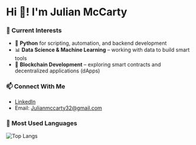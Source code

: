 # Hi 👋! I'm Julian McCarty 

### 🔭 Current Interests
- 🐍 **Python** for scripting, automation, and backend development
- 📊 **Data Science & Machine Learning** – working with data to build smart tools
- 🔗 **Blockchain Development** – exploring smart contracts and decentralized applications (dApps)

### 📫 Connect With Me
- [LinkedIn](https://www.linkedin.com/in/julian-mccarty-a34380291/)
- Email: Julianmccarty32@gmail.com

### 📌 Most Used Languages

![Top Langs](https://github-readme-stats.vercel.app/api/top-langs/?username=CourtKingJuJu&layout=compact&theme=tokyonight)





<!--
**CourtKingJuJu/CourtKingJuJu** is a ✨ _special_ ✨ repository because its `README.md` (this file) appears on your GitHub profile.

Here are some ideas to get you started:

- 🔭 I’m currently working on ...
- 🌱 I’m currently learning ...
- 👯 I’m looking to collaborate on ...
- 🤔 I’m looking for help with ...
- 💬 Ask me about ...
- 📫 How to reach me: ...
- 😄 Pronouns: ...
- ⚡ Fun fact: ...
-->

